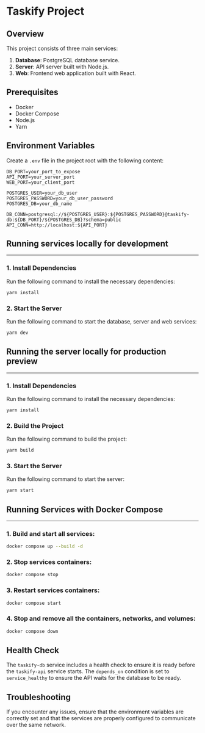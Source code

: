 # Taskify Project

## Overview

This project consists of three main services:
1. **Database**: PostgreSQL database service.
2. **Server**: API server built with Node.js.
3. **Web**: Frontend web application built with React.

## Prerequisites

- Docker
- Docker Compose
- Node.js
- Yarn

## Environment Variables

Create a `.env` file in the project root with the following content:

```dotenv
DB_PORT=your_port_to_expose
API_PORT=your_server_port
WEB_PORT=your_client_port

POSTGRES_USER=your_db_user
POSTGRES_PASSWORD=your_db_user_password
POSTGRES_DB=your_db_name

DB_CONN=postgresql://${POSTGRES_USER}:${POSTGRES_PASSWORD}@taskify-db:${DB_PORT}/${POSTGRES_DB}?schema=public
API_CONN=http://localhost:${API_PORT}
```

## Running services locally for development
___

### 1. Install Dependencies

Run the following command to install the necessary dependencies:
```sh
yarn install
```

### 2. Start the Server

Run the following command to start the database, server and web services:
```sh
yarn dev
```

## Running the server locally for production preview
___

### 1. Install Dependencies

Run the following command to install the necessary dependencies:
```sh
yarn install
```

### 2. Build the Project

Run the following command to build the project:
```sh
yarn build
```

### 3. Start the Server

Run the following command to start the server:
```sh
yarn start
```

## Running Services with Docker Compose
___

### 1. Build and start all services:
```sh
docker compose up --build -d
```

### 2. Stop services containers:
```sh
docker compose stop
```

### 3. Restart services containers:
```sh
docker compose start
```

### 4. Stop and remove all the containers, networks, and volumes:
```sh
docker compose down
```

## Health Check

The `taskify-db` service includes a health check to ensure it is ready before the `taskify-api` service starts. 
The `depends_on` condition is set to `service_healthy` to ensure the API waits for the database to be ready.

## Troubleshooting

If you encounter any issues, ensure that the environment variables are correctly set and that the services are 
properly configured to communicate over the same network.